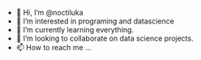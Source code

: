 - 👋 Hi, I’m @noctiluka
- 👀 I’m interested in programing and datascience
- 🌱 I’m currently learning everything.
- 💞️ I’m looking to collaborate on data science projects.
- 📫 How to reach me ...

<!---
noctiluka/noctiluka is a ✨ special ✨ repository because its `README.md` (this file) appears on your GitHub profile.
You can click the Preview link to take a look at your changes.
--->

